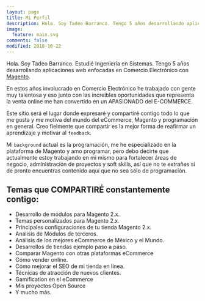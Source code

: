 ```yaml
---
layout: page
title: Mi Perfil
description: Hola. Soy Tadeo Barranco. Tengo 5 años desarrollando aplicaciones eCommerce utilizando Magento
image:
  feature: main.svg
comments: false
modified: 2018-10-22
---
```


Hola. Soy Tadeo Barranco. Estudié Ingeniería en Sistemas. Tengo 5 años desarrollando aplicaciones web enfocadas en Comercio Electrónico con [Magento](https://magento.com/).

En estos años involucrado en Comercio Electrónico he trabajado con gente muy talentosa y eso junto con las increibles oportunidades que representa la venta online me han convertido en un APASIONADO del E-COMMERCE.

Este sitio será el lugar donde expresaré y compartiré contigo todo lo que me gusta y me motiva del mundo del eCommerce, Magento y programación en general. Creo fielmente que compartir es la mejor forma de reafirmar un aprendizaje y motivar al `feedback`.

Mi `background` actual es la programación, me he especializado en la plataforma de Magento y amo programar, pero debo decirte que actualmente estoy trabajando en mi mismo para fortalecer áreas de negocio, administración de proyectos y soft skills, así que no te extrañes si de pronto encuentras contenido aquí que no sea sólo de programación.

## Temas que COMPARTIRÉ constantemente contigo:

* Desarrollo de módulos para Magento 2.x.
* Temas personalizados para Magento 2.x.
* Principales configuraciones de tu tienda Magento 2.x.
* Análisis de Módulos de terceros.
* Análisis de los mejores eCommerce de México y el Mundo.
* Desarrollos de tiendas ejemplo paso a paso.
* Comparar Magento con otras plataformas eCommerce
* Cómo vender online.
* Cómo mejorar el SEO de mi tienda en línea.
* Técnicas de atracción de nuevos clientes.
* Gamification en el eCommerce
* Mis proyectos Open Source
* Y mucho más.

